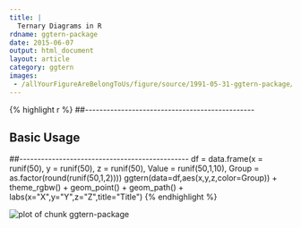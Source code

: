 ```yaml
---
title: |
  Ternary Diagrams in R
rdname: ggtern-package
date: 2015-06-07
output: html_document
layout: article
category: ggtern
images:
 - /allYourFigureAreBelongToUs/figure/source/1991-05-31-ggtern-package/ggtern-package-1.png
---
```





{% highlight r %}
##-----------------------------------------------
## Basic Usage
##-----------------------------------------------
df = data.frame(x = runif(50),
                y = runif(50),
                z = runif(50),
                Value = runif(50,1,10),
                Group = as.factor(round(runif(50,1,2))))
ggtern(data=df,aes(x,y,z,color=Group)) +
  theme_rgbw() +
  geom_point() + geom_path() +
  labs(x="X",y="Y",z="Z",title="Title")
{% endhighlight %}

![plot of chunk ggtern-package](/allYourFigureAreBelongToUs/figure/source/1991-05-31-ggtern-package/ggtern-package-1.png) 